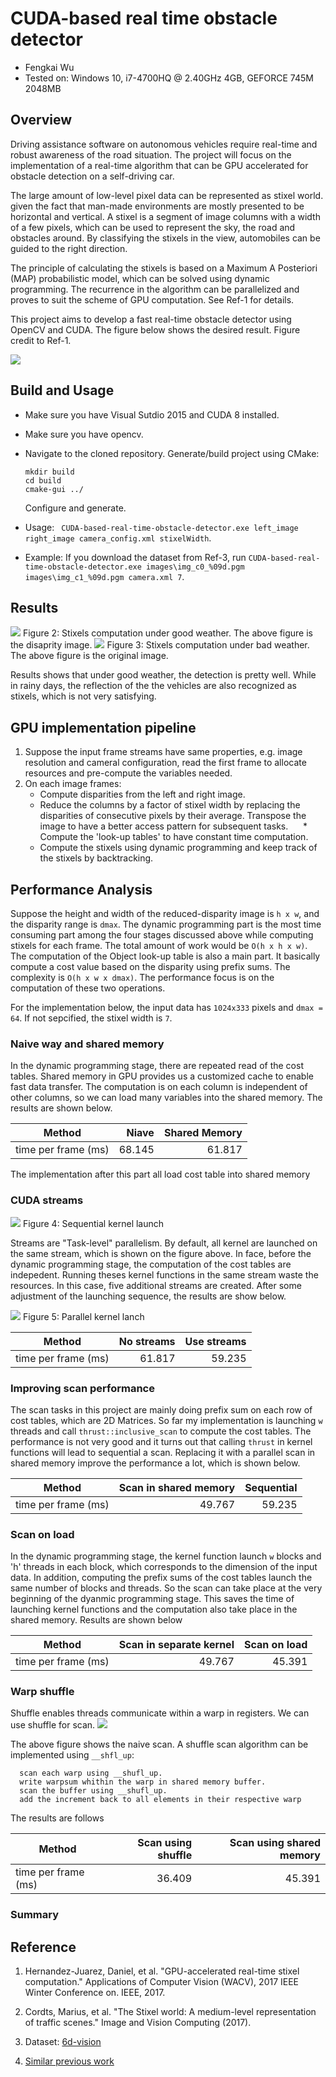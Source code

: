 # CUDA-based real time obstacle detector
* Fengkai Wu
* Tested on: Windows 10, i7-4700HQ @ 2.40GHz 4GB, GEFORCE 745M 2048MB

## Overview
Driving assistance software on autonomous vehicles require real-time and robust awareness of the road situation. The project will focus on the implementation of a real-time algorithm that can be GPU accelerated for obstacle detection on a self-driving car.

The large amount of low-level pixel data can be represented as stixel world. given the fact that man-made environments are mostly presented to be horizontal and vertical. A stixel is a segment of image columns with a width of a few pixels, which can be used to represent the sky, the road and obstacles around. By classifying the stixels in the view, automobiles can be guided to the right direction.

The principle of calculating the stixels is based on a Maximum A Posteriori (MAP) probabilistic model, which can be solved using dynamic programming. The recurrence in the algorithm can be parallelized and proves to suit the scheme of GPU computation. See Ref-1 for details.

This project aims to develop a fast real-time obstacle detector using OpenCV and CUDA. The figure below shows the desired result. Figure credit to Ref-1.

[![](https://github.com/wufk/CUDA-based-real-time-obstacle-detector/blob/master/img/stixels.png)]()

## Build and Usage
* Make sure you have Visual Sutdio 2015 and CUDA 8 installed.
* Make sure you have opencv. 
* Navigate to the cloned repository. Generate/build project using CMake:
  ```
  mkdir build
  cd build
  cmake-gui ../
  ```
  Configure and generate.

* Usage: ` CUDA-based-real-time-obstacle-detector.exe left_image right_image camera_config.xml stixelWidth`. 

* Example: If you download the dataset from Ref-3, run ` CUDA-based-real-time-obstacle-detector.exe images\img_c0_%09d.pgm images\img_c1_%09d.pgm camera.xml 7 `.

## Results
[![](https://github.com/wufk/CUDA-based-real-time-obstacle-detector/blob/master/img/stixels_goodWeather.gif)]()
Figure 2: Stixels computation under good weather. The above figure is the disaprity image. 
[![](https://github.com/wufk/CUDA-based-real-time-obstacle-detector/blob/master/img/stixels_badweather2.gif)]()
Figure 3: Stixels computation under bad weather. The above figure is the original image.

Results shows that under good weather, the detection is pretty well. While in rainy days, the reflection of the the vehicles are also recognized as stixels, which is not very satisfying.

## GPU implementation pipeline
1. Suppose the input frame streams have same properties, e.g. image resolution and cameral configuration, read the first frame to allocate resources and pre-compute the variables needed.
2. On each image frames:
      * Compute disparities from the left and right image.
      * Reduce the columns by a factor of stixel width by replacing the disparities of consecutive pixels by their average. Transpose the image to have a better access pattern for subsequent tasks.
      * Compute the 'look-up tables' to have constant time computation.
      * Compute the stixels using dynamic programming and keep track of the stixels by backtracking.

## Performance Analysis
Suppose the height and width of the reduced-disparity image is `h x w`, and the disparity range is `dmax`. The dynamic programming part is the most time consuming part among the four stages discussed above while computing stixels for each frame. The total amount of work would be `O(h x h x w)`. The computation of the Object look-up table is also a main part. It basically compute a cost value based on the disparity using prefix sums. The complexity is `O(h x w x dmax)`. The performance focus is on the computation of these two operations. 

For the implementation below, the input data has `1024x333` pixels and `dmax = 64`. If not sepcified, the stixel width is `7`.

### Naive way and shared memory
In the dynamic programming stage, there are repeated read of the cost tables. Shared memory in GPU provides us a customized cache to enable fast data transfer. The computation is on each column is independent of other columns, so we can load many variables into the shared memory. The results are shown below.

|Method | Niave | Shared Memory |
|---|---:|---:|
|time per frame (ms)| 68.145| 61.817|

The implementation after this part all load cost table into shared memory

### CUDA streams
[![](https://github.com/wufk/CUDA-based-real-time-obstacle-detector/blob/master/img/sequential.PNG)]()
Figure 4: Sequential kernel launch

Streams are "Task-level" parallelism. By default, all kernel are launched on the same stream, which is shown on the figure above. In face, before the dynamic programming stage, the computation of the cost tables are indepedent. Running theses kernel functions in the same stream waste the resources. In this case, five additional streams are created. After some adjustment of the launching sequence, the results are show below.

[![](https://github.com/wufk/CUDA-based-real-time-obstacle-detector/blob/master/img/streams3ndTry.PNG)]()
Figure 5: Parallel kernel lanch

|Method | No streams | Use streams |
|---|---:|---:|
|time per frame (ms)| 61.817| 59.235|

### Improving scan performance
The scan tasks in this project are mainly doing prefix sum on each row of cost tables, which are 2D Matrices. So far my implementation is launching `w` threads and call `thrust::inclusive_scan` to compute the cost tables. The performance is not very good and it turns out that calling `thrust` in kernel functions will lead to sequential a scan. Replacing it with a parallel scan in shared memory improve the performance a lot, which is shown below.

|Method |  Scan in shared memory | Sequential |
|---|---:|---:|
|time per frame (ms)| 49.767 | 59.235|

### Scan on load
In the dynamic programming stage, the kernel function launch `w` blocks and 'h' threads in each block, which corresponds to the dimension of the input data. In addition, computing the prefix sums of the cost tables launch the same number of blocks and threads. So the scan can take place at the very beginning of the dyanmic programming stage. This saves the time of launching kernel functions and the computation also take place in the shared memory. Results are shown below

|Method |  Scan in separate kernel | Scan on load |
|---|---:|---:|
|time per frame (ms)| 49.767 | 45.391|

### Warp shuffle
Shuffle enables threads communicate within a warp in registers. We can use shuffle for scan. 
[![](https://github.com/wufk/CUDA-based-real-time-obstacle-detector/blob/master/img/scan.jpg)]()

The above figure shows the naive scan. A shuffle scan algorithm can be implemented using `__shfl_up`:
```
  scan each warp using __shufl_up.
  write warpsum whithin the warp in shared memory buffer.
  scan the buffer using __shufl_up.
  add the increment back to all elements in their respective warp
```
The results are follows

|Method |  Scan using shuffle | Scan using shared memory|
|---|---:|---:|
|time per frame (ms)| 36.409 | 45.391|

### Summary



## Reference
1. Hernandez-Juarez, Daniel, et al. "GPU-accelerated real-time stixel computation." Applications of Computer Vision (WACV), 2017 IEEE Winter Conference on. IEEE, 2017.

2. Cordts, Marius, et al. "The Stixel world: A medium-level representation of traffic scenes." Image and Vision Computing (2017).

3. Dataset: [6d-vision](http://www.6d-vision.com/ground-truth-stixel-dataset)

4. [Similar previous work](https://github.com/gishi523/multilayer-stixel-world)
